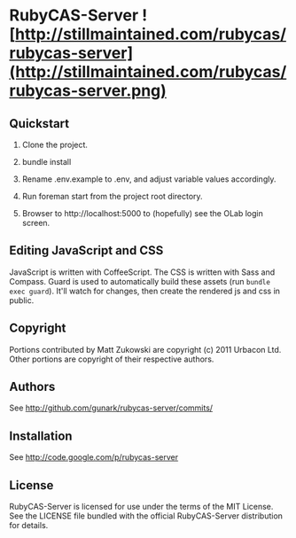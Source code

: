 # RubyCAS-Server ![http://stillmaintained.com/rubycas/rubycas-server](http://stillmaintained.com/rubycas/rubycas-server.png)

## Quickstart

1.  Clone the project.

2.  bundle install

3.  Rename .env.example to .env, and adjust variable values accordingly.

4.  Run foreman start from the project root directory.

5.  Browser to http://localhost:5000 to (hopefully) see the OLab login screen.

## Editing JavaScript and CSS

JavaScript is written with CoffeeScript. The CSS is written with Sass and
Compass. Guard is used to automatically build these assets (run `bundle exec guard`). It'll
watch for changes, then create the rendered js and css in public.

## Copyright

Portions contributed by Matt Zukowski are copyright (c) 2011 Urbacon Ltd.
Other portions are copyright of their respective authors.

## Authors

See http://github.com/gunark/rubycas-server/commits/

## Installation

See http://code.google.com/p/rubycas-server

## License

RubyCAS-Server is licensed for use under the terms of the MIT License.
See the LICENSE file bundled with the official RubyCAS-Server distribution for details.
